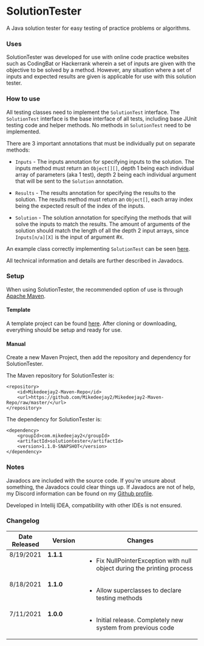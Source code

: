 # SolutionTester
A Java solution tester for easy testing of practice problems or algorithms.

### Uses
SolutionTester was developed for use with online code practice websites such as CodingBat or Hackerrank wherein a set 
of inputs are given with the objective to be solved by a method. However, any situation where a set of inputs and 
expected results are given is applicable for use with this
solution tester.

### How to use
All testing classes need to implement the `SolutionTest` interface. The `SolutionTest` interface is the base interface 
of all tests, including base JUnit testing code and helper methods. No methods in `SolutionTest` need to be implemented.

There are 3 important annotations that must be individually put on separate methods:
* `Inputs` - The inputs annotation for specifying inputs to the solution. The inputs method must return an `Object[][]`,
  depth 1 being each individual array of parameters (aka 1 test), depth 2 being each individual argument that will be 
  sent to the `Solution` annotation.

* `Results` - The results annotation for specifying the results to the solution. The results method must return an 
  `Object[]`, each array index being the expected result of the index of the inputs.

* `Solution` - The solution annotation for specifying the methods that will solve the inputs to match the results. The 
  amount of arguments of the solution should match the length of all the depth 2 input arrays, since `Inputs[n/a][X]` 
  is the input of argument #`X`.

An example class correctly implementing `SolutionTest` can be seen 
[here](https://github.com/Mikedeejay2/SolutionTesterExample/blob/master/src/main/java/com/mikedeejay2/example/ExampleSolution.java).


All technical information and details are further described in Javadocs.

### Setup
When using SolutionTester, the recommended option of use is through [Apache Maven](https://maven.apache.org/).

#### Template
A template project can be found [here](https://github.com/Mikedeejay2/SolutionTesterExample). After cloning or 
downloading, everything should be setup and ready for use.

#### Manual
Create a new Maven Project, then add the repository and dependency for SolutionTester.

The Maven repository for SolutionTester is:
```
<repository>
    <id>Mikedeejay2-Maven-Repo</id>
    <url>https://github.com/Mikedeejay2/Mikedeejay2-Maven-Repo/raw/master/</url>
</repository>
```

The dependency for SolutionTester is:
```
<dependency>
    <groupId>com.mikedeejay2</groupId>
    <artifactId>solutiontester</artifactId>
    <version>1.1.0-SNAPSHOT</version>
</dependency>
```
### Notes
Javadocs are included with the source code. If you're unsure about something, the Javadocs could clear things up. If 
Javadocs are not of help, my Discord information can be found on my [Github profile](https://github.com/Mikedeejay2).

Developed in Intellij IDEA, compatibility with other IDEs is not ensured.

### Changelog
<table style="width: 100%">
  <thead>
    <th style="width: 20%">Date Released</th>
    <th style="width: 20%">Version</th>
    <th style="width: 60%">Changes</th>
  </thead>
  <tbody>
    <tr>
      <td style="vertical-align: top">8/19/2021</td>
      <td style="vertical-align: top"><b>1.1.1</b></td>
      <td style="vertical-align: top">
        <ul>
          <li>Fix NullPointerException with null object during the printing process</li>
        </ul>
      </td>
    </tr>
    <tr>
      <td style="vertical-align: top">8/18/2021</td>
      <td style="vertical-align: top"><b>1.1.0</b></td>
      <td style="vertical-align: top">
        <ul>
          <li>Allow superclasses to declare testing methods</li>
        </ul>
      </td>
    </tr>
    <tr>
      <td style="vertical-align: top">7/11/2021</td>
      <td style="vertical-align: top"><b>1.0.0</b></td>
      <td style="vertical-align: top">
        <ul>
          <li>Initial release. Completely new system from previous code</li>
        </ul>
      </td>
    </tr>
  </tbody>
</table>